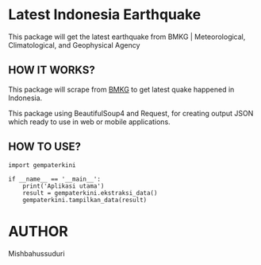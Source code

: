 # Latest Indonesia Earthquake
This package will get the latest earthquake from BMKG | Meteorological, Climatological, and Geophysical Agency

## HOW IT WORKS?
This package will scrape from [BMKG](https://bmkg.go.id) to get latest quake happened in Indonesia.

This package using BeautifulSoup4 and Request, for creating output JSON which ready to use in web or mobile applications.

## HOW TO USE?
```
import gempaterkini

if __name__ == '__main__':
    print('Aplikasi utama')
    result = gempaterkini.ekstraksi_data()
    gempaterkini.tampilkan_data(result)
```

# AUTHOR
Mishbahussuduri